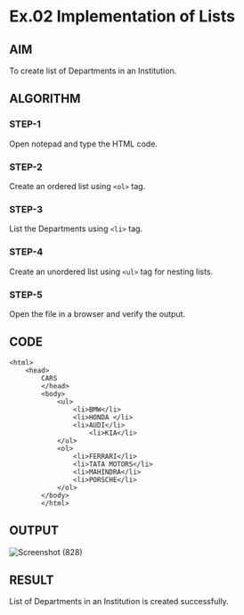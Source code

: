 # Ex.02 Implementation of Lists
## AIM
  To create list of Departments in an Institution.

## ALGORITHM
### STEP-1
  Open notepad and type the HTML code.

### STEP-2
  Create an ordered list using ```<ol>``` tag.

### STEP-3
  List the Departments using ```<li>``` tag.

### STEP-4
  Create an unordered list using ```<ul>``` tag for nesting lists.

### STEP-5
  Open the file in a browser and verify the output.
  
## CODE
```
<html>
    <head>
        CARS 
        </head>
        <body>
            <ul>
                <li>BMW</li>
                <li>HONDA </li>
                <li>AUDI</li>
                    <li>KIA</li>    
            </ul>
            <ol>
                <li>FERRARI</li>
                <li>TATA MOTORS</li>
                <li>MAHINDRA</li>
                <li>PORSCHE</li>
            </ol>
        </body>
        </html>

```


## OUTPUT
![Screenshot (828)](https://github.com/jeeva650650/Ex02_Web-Design/assets/167397876/e3611836-eab7-43f2-a4f0-823171ef281d)


## RESULT
  List of Departments in an Institution is created successfully.

